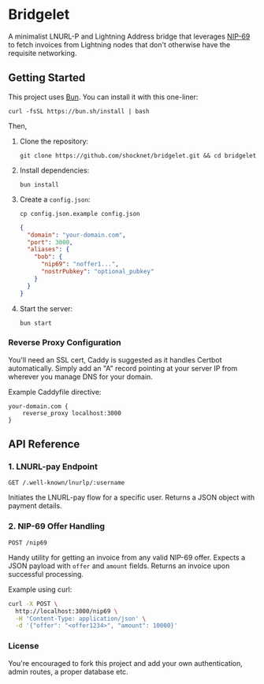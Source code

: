 # Bridgelet

A minimalist LNURL-P and Lightning Address bridge that leverages [NIP-69](https://demo.nip69.dev) to fetch invoices from Lightning nodes that don't otherwise have the requisite networking. 

## Getting Started

This project uses [Bun](https://bun.sh/). You can install it with this one-liner:

```
curl -fsSL https://bun.sh/install | bash
```

Then,

1. Clone the repository:

   ```
   git clone https://github.com/shocknet/bridgelet.git && cd bridgelet
   ```

2. Install dependencies:

   ```
   bun install
   ```

3. Create a `config.json`:

    ```
    cp config.json.example config.json
    ```
    


   
   ```json
   {
     "domain": "your-domain.com",
     "port": 3000,
     "aliases": {
       "bob": {
         "nip69": "noffer1...",
         "nostrPubkey": "optional_pubkey"
       }
     }
   }
    ```

4. Start the server:

   ```
   bun start
   ```


### Reverse Proxy Configuration

You'll need an SSL cert, Caddy is suggested as it handles Certbot automatically. Simply add an "A" record pointing at your server IP from wherever you manage DNS for your domain.

Example Caddyfile directive:

```
your-domain.com {
    reverse_proxy localhost:3000
}
```

## API Reference

### 1. LNURL-pay Endpoint
```
GET /.well-known/lnurlp/:username
```
Initiates the LNURL-pay flow for a specific user. Returns a JSON object with payment details.

### 2. NIP-69 Offer Handling
```
POST /nip69
```
Handy utility for getting an invoice from any valid NIP-69 offer. Expects a JSON payload with `offer` and `amount` fields. Returns an invoice upon successful processing.

Example using curl:

```bash
curl -X POST \
  http://localhost:3000/nip69 \
  -H 'Content-Type: application/json' \
  -d '{"offer": "<offer1234>", "amount": 10000}'
```

### License 

You're encouraged to fork this project and add your own authentication, admin routes, a proper database etc. 